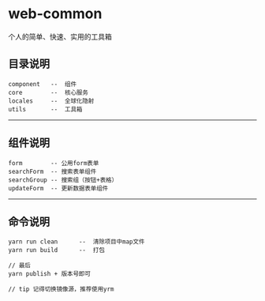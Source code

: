 # web-common
个人的简单、快速、实用的工具箱



## 目录说明

```
component 	-- 	组件
core  		-- 	核心服务
locales 	-- 	全球化隐射
utils  		-- 	工具箱
```

------



## 组件说明

```
form 		-- 公用form表单
searchForm  -- 搜索表单组件
searchGroup -- 搜索组（按钮+表格）
updateForm  -- 更新数据表单组件
```

------



## 命令说明

```
yarn run clean  	--  清除项目中map文件
yarn run build  	--  打包

// 最后
yarn publish + 版本号即可

// tip 记得切换镜像源，推荐使用yrm
```


